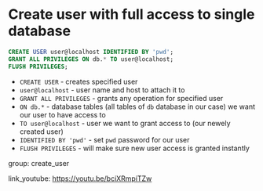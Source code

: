 # Create user with full access to single database

```sql
CREATE USER user@localhost IDENTIFIED BY 'pwd';
GRANT ALL PRIVILEGES ON db.* TO user@localhost;
FLUSH PRIVILEGES;
```

- `CREATE USER` - creates specified user
- `user@localhost` - user name and host to attach it to
- `GRANT ALL PRIVILEGES` - grants any operation for specified user
- `ON db.*` - database tables (all tables of ```db``` database in our case) we want our user to have access to
- `TO user@localhost` - user we want to grant access to (our newely created user)
- `IDENTIFIED BY 'pwd'` - set `pwd` password for our user
- `FLUSH PRIVILEGES` - will make sure new user access is granted instantly

group: create_user


link_youtube: https://youtu.be/bciXRmpiTZw
